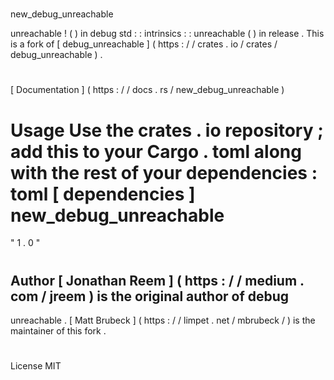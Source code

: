 #
new_debug_unreachable
>
unreachable
!
(
)
in
debug
std
:
:
intrinsics
:
:
unreachable
(
)
in
release
.
This
is
a
fork
of
[
debug_unreachable
]
(
https
:
/
/
crates
.
io
/
crates
/
debug_unreachable
)
.
#
#
[
Documentation
]
(
https
:
/
/
docs
.
rs
/
new_debug_unreachable
)
#
#
Usage
Use
the
crates
.
io
repository
;
add
this
to
your
Cargo
.
toml
along
with
the
rest
of
your
dependencies
:
toml
[
dependencies
]
new_debug_unreachable
=
"
1
.
0
"
#
#
Author
[
Jonathan
Reem
]
(
https
:
/
/
medium
.
com
/
jreem
)
is
the
original
author
of
debug
-
unreachable
.
[
Matt
Brubeck
]
(
https
:
/
/
limpet
.
net
/
mbrubeck
/
)
is
the
maintainer
of
this
fork
.
#
#
License
MIT
